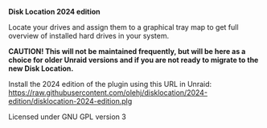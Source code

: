 **Disk Location 2024 edition**

Locate your drives and assign them to a graphical tray map to get full overview of installed hard drives in your system.

**CAUTION! This will not be maintained frequently, but will be here as a choice for older Unraid versions and if you are not ready to migrate to the new Disk Location.**

Install the 2024 edition of the plugin using this URL in Unraid:
https://raw.githubusercontent.com/olehj/disklocation/2024-edition/disklocation-2024-edition.plg

Licensed under GNU GPL version 3

